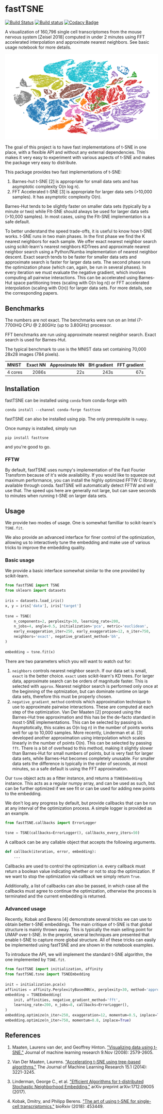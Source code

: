 # fastTSNE

[![Build Status](https://travis-ci.com/pavlin-policar/fastTSNE.svg?branch=master)](https://travis-ci.com/pavlin-policar/fastTSNE)
[![Build status](https://ci.appveyor.com/api/projects/status/2s1cbbsk8dltte3y?svg=true)](https://ci.appveyor.com/project/pavlin-policar/fasttsne)
[![Codacy Badge](https://api.codacy.com/project/badge/Grade/ef67c21a74924b548acae5a514bc443d)](https://app.codacy.com/app/pavlin-policar/fastTSNE?utm_source=github.com&utm_medium=referral&utm_content=pavlin-policar/fastTSNE&utm_campaign=Badge_Grade_Dashboard)

A visualization of 160,796 single cell transcriptomes from the mouse nervous system [Zeisel 2018] computed in under 2 minutes using FFT accelerated interpolation and approximate nearest neighbors. See basic usage notebook for more details.

![Zeisel 2018 mouse nervous system t-SNE embedding](docs/source/images/zeisel_2018.png)

The goal of this project is to have fast implementations of t-SNE in one place, with a flexible API and without any external dependencies. This makes it very easy to experiment with various aspects of t-SNE and makes the package very easy to distribute.

This package provides two fast implementations of t-SNE:
1. Barnes-hut t-SNE [2] is appropriate for small data sets and has asymptotic complexity O(n log n).
2. FFT Accelerated t-SNE [3] is appropriate for larger data sets (>10,000 samples). It has asymptotic complexity O(n).

Barnes-Hut tends to be slightly faster on smaller data sets (typically by a minute or two) while FIt-SNE should always be used for larger data sets (>10,000 samples). In most cases, using the FIt-SNE implementation is a safe default.

To better understand the speed trade-offs, it is useful to know how t-SNE works. t-SNE runs in two main phases. In the first phase we find the K nearest neighbors for each sample. We offer exact nearest neighbor search using scikit-learn's nearest neighbors KDTrees and approximate nearest neighbor search using a Python/Numba implementation of nearest neighbor descent. Exact search tends to be faster for smaller data sets and approximate search is faster for larger data sets.
The second phase runs the optimization phase (which can, again, be run in several phases). In every iteration we must evaluate the negative gradient, which involves computing all pairwise interactions. This can be accelerated using Barnes-Hut space partitioning trees (scaling with O(n log n)) or FFT accelerated interpolation (scaling with O(n)) for larger data sets. For more details, see the corresponding papers.

## Benchmarks
The numbers are not exact. The benchmarks were run on an Intel i7-7700HQ CPU @ 2.80GHz (up to 3.80GHz) processor.

FFT benchmarks are run using approximate nearest neigbhor search. Exact search is used for Barnes-Hut.

The typical benchmark to use is the MNIST data set containing 70,000 28x28 images (784 pixels).

| MNIST | Exact NN | Approximate NN | BH gradient | FFT gradient |
|:---|---:|---:|---:|---:|
| 4 cores | 2086s | 22s | 243s | 67s |

## Installation

fastTSNE can be installed using `conda` from conda-forge with

```
conda install --channel conda-forge fasttsne
```

fastTSNE can also be installed using pip. The only prerequisite is `numpy`.

Once numpy is installed, simply run
```
pip install fasttsne
```
and you're good to go.

### FFTW
By default, fastTSNE uses numpy's implementation of the Fast Fourier Transform because of it's wide availability. If you would like to squeeze out maximum performance, you can install the highly optimized FFTW C library, available through conda. fastTSNE will automatically detect FFTW and will use that. The speed ups here are generally not large, but can save seconds to minutes when running t-SNE on larger data sets.
 
## Usage
We provide two modes of usage. One is somewhat familliar to scikit-learn's `TSNE.fit`.

We also provide an advanced interface for finer control of the optimization, allowing us to interactively tune the embedding and make use of various tricks to improve the embedding quality.

### Basic usage

We provide a basic interface somewhat similar to the one provided by scikit-learn.

```python
from fastTSNE import TSNE
from sklearn import datasets

iris = datasets.load_iris()
x, y = iris['data'], iris['target']

tsne = TSNE(
	n_components=2, perplexity=30, learning_rate=200,
	n_jobs=4, angle=0.5, initialization='pca', metric='euclidean',
	early_exaggeration_iter=250, early_exaggeration=12, n_iter=750,
	neighbors='exact', negative_gradient_method='bh',
)

embedding = tsne.fit(x)
```

There are two parameters which you will want to watch out for:
1. `neighbors` controls nearest neighbor search. If our data set is small, `exact` is the better choice. `exact` uses scikit-learn's KD trees. For larger data, approximate search can be orders of magnitude faster. This is selected with `approx`. Nearest neighbor search is performed only once at the beginning of the optmization, but can dominate runtime on large data sets, therefore this must be properly chosen.
2. `negative_gradient_method` controls which approximation technique to use to approximate pairwise interactions. These are computed at each step of the optimization. Van Der Maaten [2] proposed using the Barnes-Hut tree approximation and this has be the de-facto standard in most t-SNE implementations. This can be selected by passing `bh`. Asymptotically, this scales as O(n log n) in the number of points works well for up to 10,000 samples. More recently, Linderman et al. [3] developed another approximation using interpolation which scales linearly in the number of points O(n). This can be selected by passing `fft`. There is a bit of overhead to this method, making it slightly slower than Barnes-Hut for small numbers of points, but is very fast for larger data sets, while Barnes-Hut becomes completely unusable. For smaller data sets the difference is typically in the order of seconds, at most minutes, so a safe default is using the FFT approximation.

Our `tsne` object acts as a fitter instance, and returns a `TSNEEmbedding` instance. This acts as a regular numpy array, and can be used as such, but can be further optimized if we see fit or can be used for adding new points to the embedding.

We don't log any progress by default, but provide callbacks that can be run at any interval of the optimization process. A simple logger is provided as an example.

```python
from fastTSNE.callbacks import ErrorLogger

tsne = TSNE(callbacks=ErrorLogger(), callbacks_every_iters=50)
```

A callback can be any callable object that accepts the following arguments.
```python
def callback(iteration, error, embedding):
    ...
```

Callbacks are used to control the optimization i.e. every callback must return a boolean value indicating whether or not to stop the optimization. If we want to stop the optimization via callback we simply return `True`.

Additionally, a list of callbacks can also be passed, in which case all the callbacks must agree to continue the optimization, otherwise the process is terminated and the current embedding is returned.

### Advanced usage

Recently, Kobak and Berens [4] demonstrate several tricks we can use to obtain better t-SNE embeddings. The main critique of t-SNE is that global structure is mainly thrown away. This is typically the main selling point for UMAP over t-SNE. In the preprint, several techniques are presented that enable t-SNE to capture more global structure. All of these tricks can easily be implemented using fastTSNE and are shown in the notebook examples.

To introduce the API, we will implement the standard t-SNE algorithm, the one implemented by `TSNE.fit`. 

```python
from fastTSNE import initialization, affinity
from fastTSNE.tsne import TSNEEmbedding

init = initialization.pca(x)
affinities = affinity.PerplexityBasedNN(x, perplexity=30, method='approx', n_jobs=8)
embedding = TSNEEmbedding(
    init, affinities, negative_gradient_method='fft',
    learning_rate=200, n_jobs=8, callbacks=ErrorLogger(),
)
embedding.optimize(n_iter=250, exaggeration=12, momentum=0.5, inplace=True)
embedding.optimize(n_iter=750, momentum=0.8, inplace=True)
```


## References

1. Maaten, Laurens van der, and Geoffrey Hinton. ["Visualizing data using t-SNE."](http://www.jmlr.org/papers/volume9/vandermaaten08a/vandermaaten08a.pdf) Journal of machine learning research 9.Nov (2008): 2579-2605.

2. Van Der Maaten, Laurens. ["Accelerating t-SNE using tree-based algorithms."](http://www.jmlr.org/papers/volume15/vandermaaten14a/vandermaaten14a.pdf) The Journal of Machine Learning Research 15.1 (2014): 3221-3245.

3. Linderman, George C., et al. ["Efficient Algorithms for t-distributed Stochastic Neighborhood Embedding."](https://arxiv.org/pdf/1712.09005.pdf) arXiv preprint arXiv:1712.09005 (2017).

4. Kobak, Dmitry, and Philipp Berens. ["The art of using t-SNE for single-cell transcriptomics."](https://www.biorxiv.org/content/early/2018/10/25/453449) bioRxiv (2018): 453449.
